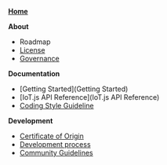 **[Home](Home)**

**About**
- Roadmap
- [License](License)
- [Governance](Governance)

**Documentation**
- [Getting Started](Getting Started)
- [IoT.js API Reference](IoT.js API Reference)
- [Coding Style Guideline](Coding_Style_Guideline)

**Development**
- [Certificate of Origin](IoT.js-Developer's-Certificate-of-Origin-1.0)
- [Development process](Development-Process)
- [Community Guidelines](Community-Guidelines)

